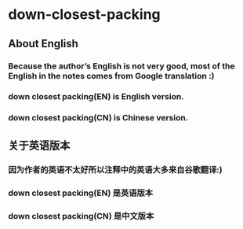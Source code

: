 # down-closest-packing
## About English
### Because the author’s English is not very good, most of the English in the notes comes from Google translation :)
### down closest packing(EN) is English version.
### down closest packing(CN) is Chinese version.
## 关于英语版本
### 因为作者的英语不太好所以注释中的英语大多来自谷歌翻译:)
### down closest packing(EN) 是英语版本
### down closest packing(CN) 是中文版本
